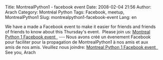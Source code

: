 Title: MontrealPython1 - facebook event
Date: 2008-02-04 21:56
Author: Arach
Category: Montréal Python
Tags: Facebook, meetup, MontrealPython1
Slug: montrealpython1-facebook-event
Lang: en

We have a made a Facebook event to make it easier for friends and
friends of friends to know about this Thursday's event.  Please join us:
[Montreal Python 1 Facebook event  ][] --- Nous avons créé un évenement
Facebook pour faciliter pour la propagation de MontrealPython1 à nos
amis et aux amis de nos amis. Veuillez nous joindre: [Montreal Python 1
Facebook event  ][] See you, Arach

  [Montreal Python 1 Facebook event  ]: http://www.facebook.com/editevent.php?eid=7650852979
    "Montreal Python 1 Facebook event "
